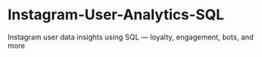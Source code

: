 # Instagram-User-Analytics-SQL
Instagram user data insights using SQL — loyalty, engagement, bots, and more

